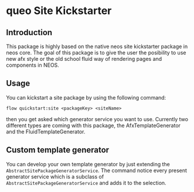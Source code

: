 # queo Site Kickstarter

## Introduction

This package is highly based on the native neos site kickstarter package in neos core. The goal of this package is to give the user the posibility to use new afx style or the old school fluid way of rendering pages and components in NEOS.

## Usage

You can kickstart a site package by using the following command:

```
flow quickstart:site <packageKey> <siteName>
```
then you get asked which generator service you want to use. Currently two different types are coming with this package, the AfxTemplateGenerator and the FluidTemplateGenerator.

## Custom template generator

You can develop your own template generator by just extending the `AbstractSitePackageGeneratorService`. The command notice every present generator service which is a subclass of `AbstractSitePackageGeneratorService` and adds it to the selection.